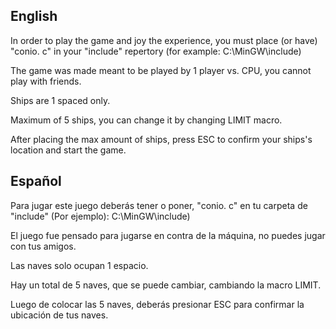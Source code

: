 ## English

In order to play the game and joy the experience, you must place (or have) "conio. c" in your "include" repertory (for example: C:\MinGW\include)

The game was made meant to be played by 1 player vs. CPU, you cannot play with friends.

Ships are 1 spaced only.

Maximum of 5 ships, you can change it by changing LIMIT macro.

After placing the max amount of ships, press ESC to confirm your ships's location and start the game.

## Español

Para jugar este juego deberás tener o poner, "conio. c" en tu carpeta de "include" (Por ejemplo): C:\MinGW\include)

El juego fue pensado para jugarse en contra de la máquina, no puedes jugar con tus amigos.

Las naves solo ocupan 1 espacio.

Hay un total de 5 naves, que se puede cambiar, cambiando la macro LIMIT.

Luego de colocar las 5 naves, deberás presionar ESC para confirmar la ubicación de tus naves.
